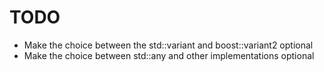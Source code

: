 # TODO

* Make the choice between the std::variant and boost::variant2 optional
* Make the choice between std::any and other implementations optional
